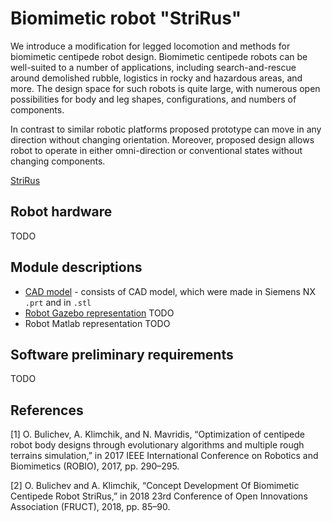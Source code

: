 # Biomimetic robot "StriRus"

We introduce a modification for legged locomotion and methods for biomimetic centipede robot design. Biomimetic centipede robots can be well-suited to a number of applications, including search-and-rescue around demolished rubble, logistics in rocky and hazardous areas, and more. The design space for such robots is quite large, with numerous open possibilities for body and leg shapes, configurations, and numbers of components. 

In contrast to similar robotic platforms proposed prototype can move in any direction without changing orientation. Moreover, proposed design allows robot to operate in either omni-direction or conventional states without changing components.

[StriRus](https://github.com/Lupasic/strirus_full/blob/master/imgs_for_readme/strirus_full_body_omni_iso.png "StiRus in omni-directional state")

## Robot hardware

TODO

## Module descriptions
- [CAD model](https://github.com/Lupasic/strirus_cad_design) - consists of CAD model, which were made in Siemens NX `.prt` and in `.stl`
- [Robot Gazebo representation](https://github.com/Lupasic/strirus_cad_design) TODO
- Robot Matlab representation TODO


## Software preliminary requirements

TODO


## References
[1] O. Bulichev, A. Klimchik, and N. Mavridis, “Optimization of centipede robot body designs through evolutionary algorithms and multiple rough terrains simulation,” in 2017 IEEE International Conference on Robotics and Biomimetics (ROBIO), 2017, pp. 290–295.

[2] O. Bulichev and A. Klimchik, “Concept Development Of Biomimetic Centipede Robot StriRus,” in 2018 23rd Conference of Open Innovations Association (FRUCT), 2018, pp. 85–90.
